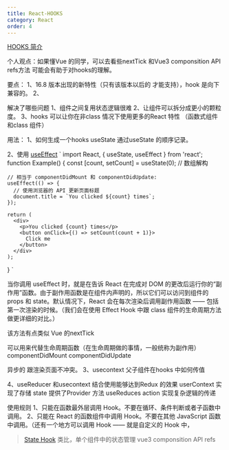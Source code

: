 ```yaml
---
title: React-HOOKS
category: React
order: 4
---
```


 
[HOOKS 简介](https://react.docschina.org/docs/hooks-intro.html)

个人观点：如果懂Vue 的同学，可以去看些nextTick  和Vue3 componsition API refs方法 可能会有助于对hooks的理解。

要点：
1、16.8 版本出现的新特性（只有该版本以后的 才能支持），hook 是向下兼容的。
2、

解决了哪些问题
1、组件之间复用状态逻辑很难
2、让组件可以拆分成更小的颗粒度。
3、hooks 可以让你在非class 情况下使用更多的React 特性 （函数式组件 和class 组件）

用法：
1、如何生成一个hooks   useState
   通过useState 的顺序记录。

2、使用  [useEffect](https://react.docschina.org/docs/hooks-reference.html#useeffect)
 `
  import React, { useState, useEffect } from 'react';
  function Example() {
    const [count, setCount] = useState(0);  // 数组解构

    // 相当于 componentDidMount 和 componentDidUpdate:
    useEffect(() => {
      // 使用浏览器的 API 更新页面标题
      document.title = `You clicked ${count} times`;
    });

    return (
      <div>
        <p>You clicked {count} times</p>
        <button onClick={() => setCount(count + 1)}>
          Click me
        </button>
      </div>
    );
  }
 `

  当你调用 useEffect 时，就是在告诉 React 在完成对 DOM 的更改后运行你的“副作用”函数。由于副作用函数是在组件内声明的，所以它们可以访问到组件的 props 和 state。默认情况下，React 会在每次渲染后调用副作用函数 —— 包括第一次渲染的时候。（我们会在使用 Effect Hook 中跟 class 组件的生命周期方法做更详细的对比。）

  该方法有点类似 Vue 的nextTick

  可以用来代替生命周期函数（在生命周期做的事情，一般统称为副作用） 
  componentDidMount
  componentDidUpdate 

  异步的 跟渲染页面不冲突。
 3、usecontext 父子组件在hooks 中如何传值

 4、useReducer 和usecontext 结合使用能够达到Redux 的效果
    userContext 实现了存储 state  提供了Provider 方法
    useReduces  action 实现复杂逻辑的传递
  


 
使用规则
1、只能在函数最外层调用 Hook。不要在循环、条件判断或者子函数中调用。
2、只能在 React 的函数组件中调用 Hook。不要在其他 JavaScript 函数中调用。（还有一个地方可以调用 Hook —— 就是自定义的 Hook 中，
    
> [State Hook](https://react.docschina.org/docs/hooks-state.html)
  类比，单个组件中的状态管理  vue3 componsition API refs


